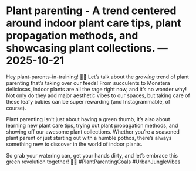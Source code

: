 # Plant parenting - A trend centered around indoor plant care tips, plant propagation methods, and showcasing plant collections. — 2025-10-21

Hey plant-parents-in-training! 🌱🌿 Let’s talk about the *growing* trend of plant parenting that’s taking over our feeds! From succulents to Monstera deliciosas, indoor plants are all the rage right now, and it’s no wonder why! Not only do they add major aesthetic vibes to our spaces, but taking care of these leafy babies can be super rewarding (and Instagrammable, of course).

Plant parenting isn’t just about having a green thumb, it’s also about learning new plant care tips, trying out plant propagation methods, and showing off our awesome plant collections. Whether you’re a seasoned plant parent or just starting out with a humble pothos, there’s always something new to discover in the world of indoor plants.

So grab your watering can, get your hands dirty, and let’s embrace this green revolution together! 🌿💚 #PlantParentingGoals #UrbanJungleVibes